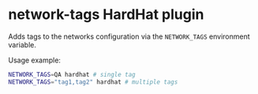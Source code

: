 # network-tags HardHat plugin

Adds tags to the networks configuration via the `NETWORK_TAGS` environment variable.

Usage example:

```bash
NETWORK_TAGS=QA hardhat # single tag
NETWORK_TAGS="tag1,tag2" hardhat # multiple tags
```
